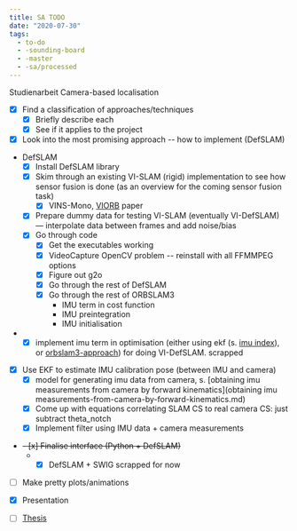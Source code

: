 ```yaml
---
title: SA TODO
date: "2020-07-30"
tags:
  - to-do
  - -sounding-board
  - -master
  - -sa/processed
---
```


Studienarbeit
Camera-based localisation

*   [x] Find a classification of approaches/techniques
    *   [x] Briefly describe each
    *   [x] See if it applies to the project
*   [x] Look into the most promising approach -- how to implement (DefSLAM)
*   DefSLAM
    *   [x] Install DefSLAM library
    *   [x] Skim through an existing VI-SLAM (rigid) implementation to see how sensor fusion is done (as an overview for the coming sensor fusion task)
        *   [x] VINS-Mono, [VIORB](http://www.evernote.com/shard/s484/nl/217355218/014a8f28-8f7b-4178-aea8-c65f9ae1dd73) paper
    *   [x] Prepare dummy data for testing VI-SLAM (eventually VI-DefSLAM) — interpolate data between frames and add noise/bias
    *   [x] Go through code
        *   [x] Get the executables working
        *   [x] VideoCapture OpenCV problem -- reinstall with all FFMMPEG options
        *   [x] Figure out g2o
        *   [x] Go through the rest of DefSLAM
        *   [x] Go through the rest of ORBSLAM3
            *   IMU term in cost function
            *   IMU preintegration
            *   IMU initialisation
*   - [x] implement imu term in optimisation (either using ekf (s. [imu index](imu-index.md)), or [orbslam3-approach](orbslam3-approach.md)) for doing VI-DefSLAM. scrapped
*   [x] Use EKF to estimate IMU calibration pose (between IMU and camera)
    *   [x] model for generating imu data from camera, s. [obtaining imu measurements from camera by forward kinematics](obtaining imu measurements-from-camera-by-forward-kinematics.md)
    *   [x] Come up with equations correlating SLAM CS to real camera CS: just subtract theta\_notch
    *   [x] Implement filter using IMU data + camera measurements
*   ~~- [x] Finalise interface (Python + DefSLAM)~~
    *   - [x] DefSLAM + SWIG scrapped for now
*   [ ] Make pretty plots/animations
*   [x] Presentation
*   [ ] [Thesis](thesis/thesis.md)

